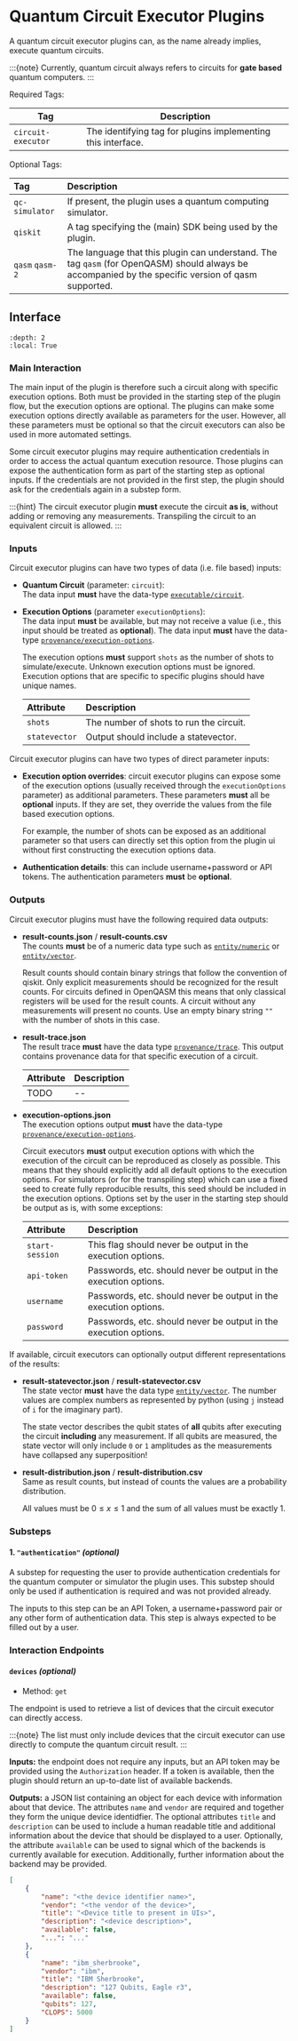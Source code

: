 # Quantum Circuit Executor Plugins

A quantum circuit executor plugins can, as the name already implies, execute quantum circuits.

:::{note}
Currently, quantum circuit always refers to circuits for **gate based** quantum computers.
:::


Required Tags:

| Tag                | Description                                                  |
|--------------------|--------------------------------------------------------------|
| `circuit-executor` | The identifying tag for plugins implementing this interface. |

Optional Tags:

| Tag             | Description                                                                                                                                         |
|:----------------|:----------------------------------------------------------------------------------------------------------------------------------------------------|
| `qc-simulator`  | If present, the plugin uses a quantum computing simulator.                                                                                          |
| `qiskit`        | A tag specifying the (main) SDK being used by the plugin.                                                                                           |
| `qasm` `qasm-2` | The language that this plugin can understand. The tag `qasm` (for OpenQASM) should always be accompanied by the specific version of qasm supported. |



## Interface

```{contents}
:depth: 2
:local: True
```


### Main Interaction

The main input of the plugin is therefore such a circuit along with specific execution options.
Both must be provided in the starting step of the plugin flow, but the execution options are optional.
The plugins can make some execution options directly available as parameters for the user.
However, all these parameters must be optional so that the circuit executors can also be used in more automated settings.

Some circuit executor plugins may require authentication credentials in order to access the actual quantum execution resource.
Those plugins can expose the authentication form as part of the starting step as optional inputs.
If the credentials are not provided in the first step, the plugin should ask for the credentials again in a substep form.

:::{hint}
The circuit executor plugin **must** execute the circuit **as is**, without adding or removing any measurements.
Transpiling the circuit to an equivalent circuit is allowed.
:::


### Inputs

Circuit executor plugins can have two types of data (i.e. file based) inputs:

 *  **Quantum Circuit** (parameter: `circuit`):\
    The data input **must** have the data-type [`executable/circuit`](../data-formats/examples/executables.rst#executable-circuit).
 *  **Execution Options** (parameter `executionOptions`):\
    The data input **must** be available, but may not receive a value (i.e., this input should be treated as **optional**).
    The data input **must** have the data-type [`provenance/execution-options`](../data-formats/examples/provenance.rst#provenance-execution-options).

    The execution options **must** support `shots` as the number of shots to simulate/execute.
    Unknown execution options must be ignored.
    Execution options that are specific to specific plugins should have unique names.

    | Attribute     | Description                             |
    |:--------------|:----------------------------------------|
    | `shots`       | The number of shots to run the circuit. |
    | `statevector` | Output should include a statevector.    |


Circuit executor plugins can have two types of direct parameter inputs:

 *  **Execution option overrides**: circuit executor plugins can expose some of the execution options (usually received through the `executionOptions` parameter) as additional parameters.
    These parameters **must** all be **optional** inputs.
    If they are set, they override the values from the file based execution options.

    For example, the number of shots can be exposed as an additional parameter so that users can directly set this option from the plugin ui without first constructing the execution options data.
 *  **Authentication details**: this can include username+password or API tokens.
    The authentication parameters **must** be **optional**.

### Outputs

Circuit executor plugins must have the following required data outputs:

 *  **result-counts.json** / **result-counts.csv**\
    The counts **must** be of a numeric data type such as [`entity/numeric`](../data-formats/examples/entities.rst#entity-numeric) or [`entity/vector`](../data-formats/examples/entities.rst#entity-vector).

    Result counts should contain binary strings that follow the convention of qiskit.
    Only explicit measurements should be recognized for the result counts.
    For circuits defined in OpenQASM this means that only classical registers will be used for the result counts.
    A circuit without any measurements will present no counts.
    Use an empty binary string `""` with the number of shots in this case.
 *  **result-trace.json**\
    The result trace **must** have the data type [`provenance/trace`](../data-formats/examples/provenance.rst#provenance-trace).
    This output contains provenance data for that specific execution of a circuit.

    | Attribute | Description |
    |:----------|:------------|
    | TODO      | --          |
 *  **execution-options.json**\
    The execution options output **must** have the data-type [`provenance/execution-options`](../data-formats/examples/provenance.rst#provenance-execution-options).

    Circuit executors **must** output execution options with which the execution of the circuit can be reproduced as closely as possible.
    This means that they should explicitly add all default options to the execution options.
    For simulators (or for the transpiling step) which can use a fixed seed to create fully reproducible results, this seed should be included in the execution options.
    Options set by the user in the starting step should be output as is, with some exceptions:

    | Attribute       | Description                                                      |
    |:----------------|:-----------------------------------------------------------------|
    | `start-session` | This flag should never be output in the execution options.       |
    | `api-token`     | Passwords, etc. should never be output in the execution options. |
    | `username`      | Passwords, etc. should never be output in the execution options. |
    | `password`      | Passwords, etc. should never be output in the execution options. |


If available, circuit executors can optionally output different representations of the results:

 *  **result-statevector.json** / **result-statevector.csv**\
    The state vector **must** have the data type [`entity/vector`](../data-formats/examples/entities.rst#entity-vector).
    The number values are complex numbers as represented by python (using `j` instead of `i` for the imaginary part).

    The state vector describes the qubit states of **all** qubits after executing the circuit **including** any measurement.
    If all qubits are measured, the state vector will only include `0` or `1` amplitudes as the measurements have collapsed any superposition!
 *  **result-distribution.json** / **result-distribution.csv**\
    Same as result counts, but instead of counts the values are a probability distribution.

    All values must be $0 \leq x \leq 1$ and the sum of all values must be exactly $1$.


### Substeps

#### 1. `"authentication"` *(optional)*

A substep for requesting the user to provide authentication credentials for the quantum computer or simulator the plugin uses.
This substep should only be used if authentication is required and was not provided already.

The inputs to this step can be an API Token, a username+password pair or any other form of authentication data.
This step is always expected to be filled out by a user.


### Interaction Endpoints

#### `devices` *(optional)*

* Method: `get`

The endpoint is used to retrieve a list of devices that the circuit executor can directly access.

:::{note}
The list must only include devices that the circuit executor can use directly to compute the quantum circuit result.
:::

**Inputs:** the endpoint does not require any inputs, but an API token may be provided using the `Authorization` header.
If a token is available, then the plugin should return an up-to-date list of available backends.

**Outputs:** a JSON list containing an object for each device with information about that device.
The attributes `name` and `vendor` are required and together they form the unique device identidfier.
The optional attributes `title` and `description` can be used to include a human readable title and additional information about the device that should be displayed to a user.
Optionally, the attribute `available` can be used to signal which of the backends is currently available for execution.
Additionally, further information about the backend may be provided.

```json
[
    {
        "name": "<the device identifier name>",
        "vendor": "<the vendor of the device>",
        "title": "<Device title to present in UIs>",
        "description": "<device description>",
        "available": false,
        "...": "..."
    },
    {
        "name": "ibm_sherbrooke",
        "vendor": "ibm",
        "title": "IBM Sherbrooke",
        "description": "127 Qubits, Eagle r3",
        "available": false,
        "qubits": 127,
        "CLOPS": 5000
    }
]
```




